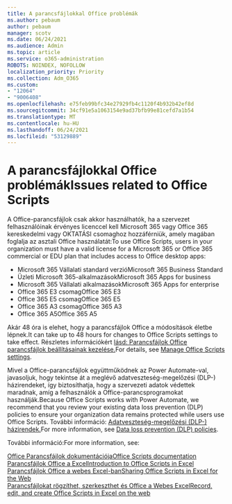 ```yaml
---
title: A parancsfájlokkal Office problémák
ms.author: pebaum
author: pebaum
manager: scotv
ms.date: 06/24/2021
ms.audience: Admin
ms.topic: article
ms.service: o365-administration
ROBOTS: NOINDEX, NOFOLLOW
localization_priority: Priority
ms.collection: Adm_O365
ms.custom:
- "12064"
- "9006408"
ms.openlocfilehash: e75feb99bfc34e27929fb4c1120f4b932b42ef8d
ms.sourcegitcommit: 34cf91e5a1063154e9ad37bfb99e81cefd7a1b54
ms.translationtype: MT
ms.contentlocale: hu-HU
ms.lasthandoff: 06/24/2021
ms.locfileid: "53129889"
---
```

# <a name="issues-related-to-office-scripts"></a><span data-ttu-id="16570-102">A parancsfájlokkal Office problémák</span><span class="sxs-lookup"><span data-stu-id="16570-102">Issues related to Office Scripts</span></span>

<span data-ttu-id="16570-103">A Office-parancsfájlok csak akkor használhatók, ha a szervezet felhasználóinak érvényes licenccel kell Microsoft 365 vagy Office 365 kereskedelmi vagy OKTATÁSI csomaghoz hozzáférniük, amely magában foglalja az asztali Office használatát:</span><span class="sxs-lookup"><span data-stu-id="16570-103">To use Office Scripts, users in your organization must have a valid license for a Microsoft 365 or Office 365 commercial or EDU plan that includes access to Office desktop apps:</span></span>

- <span data-ttu-id="16570-104">Microsoft 365 Vállalati standard verzió</span><span class="sxs-lookup"><span data-stu-id="16570-104">Microsoft 365 Business Standard</span></span>
- <span data-ttu-id="16570-105">Üzleti Microsoft 365-alkalmazások</span><span class="sxs-lookup"><span data-stu-id="16570-105">Microsoft 365 Apps for business</span></span>
- <span data-ttu-id="16570-106">Microsoft 365 Vállalati alkalmazások</span><span class="sxs-lookup"><span data-stu-id="16570-106">Microsoft 365 Apps for enterprise</span></span>
- <span data-ttu-id="16570-107">Office 365 E3 csomag</span><span class="sxs-lookup"><span data-stu-id="16570-107">Office 365 E3</span></span>
- <span data-ttu-id="16570-108">Office 365 E5 csomag</span><span class="sxs-lookup"><span data-stu-id="16570-108">Office 365 E5</span></span>
- <span data-ttu-id="16570-109">Office 365 A3 csomag</span><span class="sxs-lookup"><span data-stu-id="16570-109">Office 365 A3</span></span>
- <span data-ttu-id="16570-110">Office 365 A5</span><span class="sxs-lookup"><span data-stu-id="16570-110">Office 365 A5</span></span>

<span data-ttu-id="16570-111">Akár 48 óra is elehet, hogy a parancsfájlok Office a módosítások életbe lépnek.</span><span class="sxs-lookup"><span data-stu-id="16570-111">It can take up to 48 hours for changes to Office Scripts settings to take effect.</span></span> <span data-ttu-id="16570-112">Részletes információkért [lásd: Parancsfájlok Office parancsfájlok beállításainak kezelése.](/microsoft-365/admin/manage/manage-office-scripts-settings)</span><span class="sxs-lookup"><span data-stu-id="16570-112">For details, see [Manage Office Scripts settings](/microsoft-365/admin/manage/manage-office-scripts-settings).</span></span>

<span data-ttu-id="16570-113">Mivel a Office-parancsfájlok együttműködnek az Power Automate-val, javasoljuk, hogy tekintse át a meglévő adatveszteség-megelőzési (DLP-) házirendeket, így biztosíthatja, hogy a szervezeti adatok védettek maradnak, amíg a felhasználók a Office-parancsprogramokat használják.</span><span class="sxs-lookup"><span data-stu-id="16570-113">Because Office Scripts works with Power Automate, we recommend that you review your existing data loss prevention (DLP) policies to ensure your organization data remains protected while users use ‎Office Scripts‎.</span></span> <span data-ttu-id="16570-114">További információ: [Adatveszteség-megelőzési (DLP-) házirendek.](/power-automate/prevent-data-loss)</span><span class="sxs-lookup"><span data-stu-id="16570-114">For more information, see [Data loss prevention (DLP) policies](/power-automate/prevent-data-loss).</span></span>

<span data-ttu-id="16570-115">További információ:</span><span class="sxs-lookup"><span data-stu-id="16570-115">For more information, see:</span></span>

[<span data-ttu-id="16570-116">Office Parancsfájlok dokumentációja</span><span class="sxs-lookup"><span data-stu-id="16570-116">Office Scripts documentation</span></span>](/office/dev/scripts/)<br/>
[<span data-ttu-id="16570-117">Parancsfájlok Office a Excel</span><span class="sxs-lookup"><span data-stu-id="16570-117">Introduction to Office Scripts in Excel</span></span>](https://support.microsoft.com/office/introduction-to-office-scripts-in-excel-9fbe283d-adb8-4f13-a75b-a81c6baf163a)<br/>
[<span data-ttu-id="16570-118">Parancsfájlok Office a webes Excel-ban</span><span class="sxs-lookup"><span data-stu-id="16570-118">Sharing Office Scripts in Excel for the Web</span></span>](https://support.microsoft.com/office/sharing-office-scripts-in-excel-for-the-web-226eddbc-3a44-4540-acfe-fccda3d1122b)<br/>
[<span data-ttu-id="16570-119">Parancsfájlokat rögzíthet, szerkeszthet és Office a Webes Excel</span><span class="sxs-lookup"><span data-stu-id="16570-119">Record, edit, and create Office Scripts in Excel on the web</span></span>](/office/dev/scripts/tutorials/excel-tutorial)